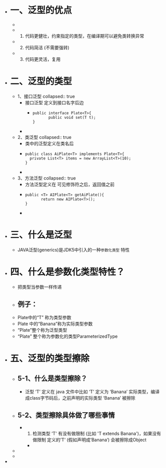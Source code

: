 - # 一、泛型的优点
	-
	- 1. 代码更健壮，约束指定的类型，在编译期可以避免类转换异常
	- 2. 代码简洁 (不需要强转)
	- 3. 代码更灵活，复用
- # 二、泛型的类型
	- 1、接口泛型
	  collapsed:: true
		- 接口泛型 <T> 定义到接口名字后边
			- ```
			  public interface Plate<T>{
			         public void set(T t);
			  }
			  ```
		-
	- 2、类泛型
	  collapsed:: true
		- 类中的泛型<T>定义在类名后
		- ```
		  public class AiPlate<T> implements Plate<T>{
		  	private List<T> items = new ArrayList<T>(10);
		  }
		  ```
		-
	- 3、方法泛型
	  collapsed:: true
		- 方法泛型定义在 可见修饰符之后，返回值之前
		- ```
		  public <T> AIPlate<T> getAiPlate(){
		         return new AIPlate<T>();
		  }
		  ```
		-
- # 三、什么是泛型
	- JAVA泛型(generics)是JDK5中引入的一种`参数化类型` 特性
- # 四、什么是参数化类型特性？
	- 把类型当参数一样传递
	- ## 例子：
	- Plate<T>中的“T” 称为类型参数
	- Plate<Banana> 中的“Banana”称为实际类型参数
	- “Plate<T>”整个称为泛型类型
	- “Plate<Banana>” 整个称为参数化的类型ParameterizedType
- # 五、泛型的类型擦除
	- ## 5-1、什么是类型擦除？
		- 泛型 ‘T’ 定义在 java 文件中比如 ‘T’ 定义为 ‘Banana’ 实际类型，编译成class字节码后，之前声明的实际类型 ‘Banana’ 被擦除
	- ## 5-2、类型擦除具体做了哪些事情
		- 1. 检测类型  ‘T' 有没有做限制 (比如 'T extends Banana')，如果没有做限制 定义的’T‘ (假如声明成’Banana‘) 会被擦除成Object
			-
	-
	-
-